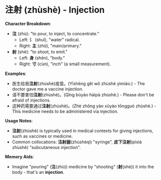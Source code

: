 # **注射 (zhùshè) - Injection**

**Character Breakdown**:  
- **注** (zhù): "to pour, to inject, to concentrate."
  - Left: **氵** (shuǐ), "water" radical.
  - Right: **主** (zhǔ), "main/primary."  
- **射** (shè): "to shoot, to emit."
  - Left: **身** (shēn), "body."
  - Right: **寸** (cùn), "inch" (a small measurement).

**Examples**:  
- 医生给我**注射**(zhùshè)疫苗。(Yīshēng gěi wǒ zhùshè yìmiáo.) - The doctor gave me a vaccine injection.  
- 请不要害怕**注射**(zhùshè)。(Qǐng bùyào hàipà zhùshè.) - Please don't be afraid of injections.  
- 这种药需要通过**注射**(zhùshè)。(Zhè zhǒng yào xūyào tōngguò zhùshè.) - This medicine needs to be administered via injection.

**Usage Notes**:  
- **注射**(zhùshè) is typically used in medical contexts for giving injections, such as vaccines or medicine.  
- Common collocations: **注射器**(zhùshèqì) "syringe", **皮下注射**(píxià zhùshè) "subcutaneous injection".

**Memory Aids**:  
- Imagine "pouring" (**注**(zhù)) medicine by "shooting" (**射**(shè)) it into the body - that's an **injection**.